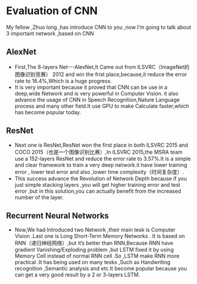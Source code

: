 # Evaluation of CNN
My fellow ,Zhuo long ,has introduce CNN to you ,now I’m going to talk about 3 important network ,based on CNN
## AlexNet
* First,The 8-layers Net---AlexNet,It Came out from ILSVRC（ImageNet的图像识别竞赛） 2012 and win the frist place,because,it reduce the error rate to 16.4%,Which is a huge progress.
* It is very important because it proved that CNN can be use in a deep,wide Network and is very powerful in Computer Vision. it also advance the usage of CNN in Speech Recognition,Nature Language process and many other field.It use GPU to make Calculate faster,which has become popular today.
## ResNet
* Next one is ResNet,ResNet won the first place in both ILSVRC 2015 and COCO 2015（也是一个图像识别比赛）,In ILSVRC 2015,the MSRA team use a 152-layers ResNet and reduce the error rate to 3.57%.It is a simple and clear framework to train a very deep network.it have lower training error , lower test error and also ,lower time complexity（时间复杂度）.
* This success advance the Revolution of Network Depth because if you just simple stacking layers ,you will get higher training error and test error ,but in this solution,you can actually benefit from the increased number of the layer. 
## Recurrent Neural Networks
* Now,We had Introduced two Network ,their main tesk is Computer Vision .Last one is Long Short-Term Memory Networks . It is based on RNN（递归神经网络）,but it’s better than RNN,Because RNN have gradient Vanishing/Exploding problem ,but LSTM fixed it by using Memory Cell instead of normal RNN cell .So ,LSTM make RNN more practical .It has being used on many tesks ,Such as Handwriting recognition ,Semantic analysis and etc.It become popular because you can get a very good result by a 2 or 3-layers LSTM.
